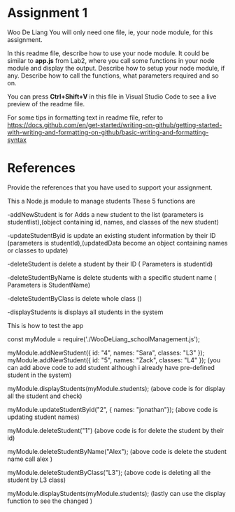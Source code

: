 # Assignment 1
Woo De Liang 
You will only need one file, ie, your node module, for this assignment.

In this readme file, describe how to use your node module. It could be similar to **app.js** from Lab2, where you call some functions in your node module and display the output. Describe how to setup your node module, if any. Describe how to call the functions, what parameters required and so on.

You can press **Ctrl+Shift+V** in this file in Visual Studio Code to see a live preview of the readme file.

For some tips in formatting text in readme file, refer to https://docs.github.com/en/get-started/writing-on-github/getting-started-with-writing-and-formatting-on-github/basic-writing-and-formatting-syntax

# References
Provide the references that you have used to support your assignment. 


This a Node.js module to manage students
These 5 functions are

-addNewStudent is for Adds a new student to the list (parameters is studentlist),(object containing id, names, and classes of the new student)

-updateStudentByid is update an existing student information by their ID (parameters is studentId),(updatedData become an object containing names or classes to update)

-deleteStudent is delete a student by their ID ( Parameters is studentId)

-deleteStudentByName is delete students with a specific student name ( Parameters is StudentName)

-deleteStudentByClass is delete whole class ()

-displayStudents is displays all students in the system


This is how to test the app

const myModule = require('./WooDeLiang_schoolManagement.js'); 

myModule.addNewStudent({ id: "4", names: "Sara", classes: "L3" });
myModule.addNewStudent({ id: "5", names: "Zack", classes: "L4" });
(you can add above code to add student although i already have pre-defined student in the system)


myModule.displayStudents(myModule.students);
(above code is for display all the student and check)


myModule.updateStudentByid("2", { names: "jonathan"});
(above code is updating student names)

myModule.deleteStudent("1")
(above code is for delete the student by their id)

 myModule.deleteStudentByName("Alex");
(above code is delete the student name call alex )

 myModule.deleteStudentByClass("L3");
 (above code is deleting all the student by L3 class)

 myModule.displayStudents(myModule.students);
 (lastly can use the display function to see the changed )